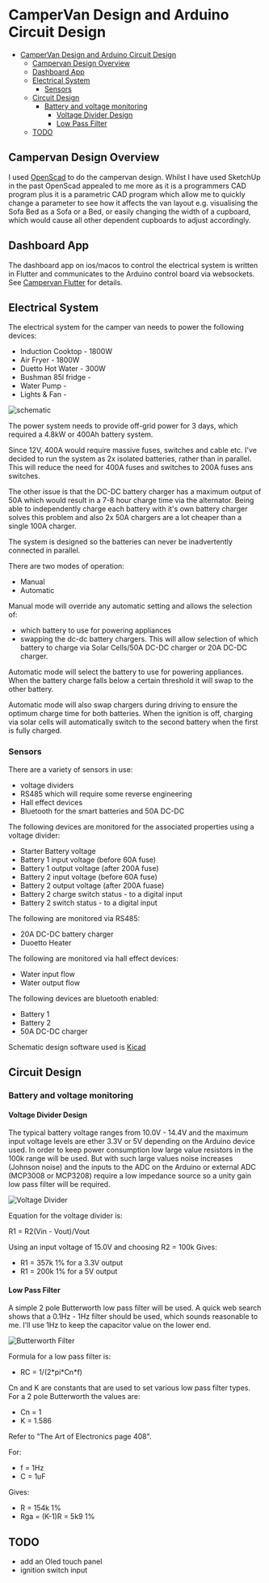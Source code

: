 # CamperVan Design and Arduino Circuit Design

<!--toc:start-->
- [CamperVan Design and Arduino Circuit Design](#campervan-design-and-arduino-circuit-design)
  - [Campervan Design Overview](#campervan-design-overview)
  - [Dashboard App](#dashboard-app)
  - [Electrical System](#electrical-system)
    - [Sensors](#sensors)
  - [Circuit Design](#circuit-design)
    - [Battery and voltage monitoring](#battery-and-voltage-monitoring)
      - [Voltage Divider Design](#voltage-divider-design)
      - [Low Pass Filter](#low-pass-filter)
  - [TODO](#todo)
<!--toc:end-->

## Campervan Design Overview
I used [OpenScad](https://openscad.org/) to do the campervan design. Whilst I have used SketchUp in the past OpenScad appealed to me more as it is a programmers CAD program plus it is a parametric CAD program which allow me to quickly change a parameter to see how it affects the van layout e.g. visualising the Sofa Bed as a Sofa or a Bed, or easily changing the width of a cupboard, which would cause all other dependent cupboards to adjust accordingly.

## Dashboard App
The dashboard app on ios/macos to control the electrical system is written in Flutter and communicates to the Arduino control board via websockets. See [Campervan Flutter](https://github.com/akladnig/campervan_flutter) for details.

## Electrical System

The electrical system for the camper van needs to power the following devices:
- Induction Cooktop - 1800W
- Air Fryer - 1800W
- Duetto Hot Water - 300W
- Bushman 85l fridge -
- Water Pump -
- Lights & Fan - 

![schematic](electrical/schematic.png)

The power system needs to provide off-grid power for 3 days, which required a 4.8kW or 400Ah battery system.

Since 12V, 400A would require massive fuses, switches and cable etc. I've decided to run the system as 2x isolated batteries, rather than in parallel. This will reduce the need for 400A fuses and switches to 200A fuses ans switches.

The other issue is that the DC-DC battery charger has a maximum output of 50A which would result in a 7-8 hour charge time via the alternator. Being able to independently charge each battery with it's own battery charger solves this problem and also 2x 50A chargers are a lot cheaper than a single 100A charger.

The system is designed so the batteries can never be inadvertently connected in parallel.

There are two modes of operation:
- Manual
- Automatic

Manual mode will override any automatic setting and allows the selection of:
- which battery to use for powering appliances
- swapping the dc-dc battery chargers. This will allow selection of which battery to charge via Solar Cells/50A DC-DC charger or 20A DC-DC charger.

Automatic mode will select the battery to use for powering appliances. When the battery charge falls below a certain threshold it will swap to the other battery.

Automatic mode will also swap chargers during driving to ensure the optimum charge time for both batteries. When the ignition is off, charging via solar cells will automatically switch to the second battery when the first is fully charged.

### Sensors
There are a variety of sensors in use:
- voltage dividers
- RS485 which will require some reverse engineering
- Hall effect devices
- Bluetooth for the smart batteries and 50A DC-DC

The following devices are monitored for the associated properties using a voltage divider:
- Starter Battery voltage
- Battery 1 input voltage (before 60A fuse)
- Battery 1 output voltage (after 200A fuse)
- Battery 2 input voltage (before 60A fuse)
- Battery 2 output voltage (after 200A fuase)
- Battery 2 charge switch status - to a digital input
- Battery 2 switch status - to a digital input

The following are monitored via RS485:
- 20A DC-DC battery charger
- Duoetto Heater

The following are monitored via hall effect devices:
- Water input flow
- Water output flow

The following devices are bluetooth enabled:
- Battery 1
- Battery 2
- 50A DC-DC charger

Schematic design software used is [Kicad](https://www.kicad.org/)

## Circuit Design
### Battery and voltage monitoring
#### Voltage Divider Design
The typical battery voltage ranges from 10.0V - 14.4V and the maximum input voltage levels are ether 3.3V or 5V depending on the Arduino device used.
In order to keep power consumption low large value resistors in the 100k range will be used. But with such large values noise increases (Johnson noise) and the inputs to the ADC on the Arduino or external ADC (MCP3008 or MCP3208) require a low impedance source so a unity gain low pass filter will be required.

![Voltage Divider](electrical/divider.png)

Equation for the voltage divider is:

R1 = R2(Vin - Vout)/Vout

Using an input voltage of 15.0V and choosing R2 = 100k
Gives:

- R1 = 357k 1% for a 3.3V output
- R1 = 200k 1% for a 5V output

#### Low Pass Filter
A simple 2 pole Butterworth low pass filter will be used.
A quick web search shows that a 0.1Hz - 1Hz filter should be used, which sounds reasonable to me. I'll use 1Hz to keep the capacitor value on the lower end.

![Butterworth Filter](electrical/butterworth.png)

Formula for a low pass filter is:
- RC = 1/(2\*pi\*Cn\*f)

Cn and K are constants that are used to set various low pass filter types. For a 2 pole Butterworth the values are:
- Cn = 1
- K = 1.586

Refer to "The Art of Electronics page 408".

For:
- f = 1Hz
- C = 1uF

Gives:
- R = 154k 1%
- Rga = (K-1)R = 5k9 1% 

## TODO
 - add an Oled touch panel
 - ignition switch input



